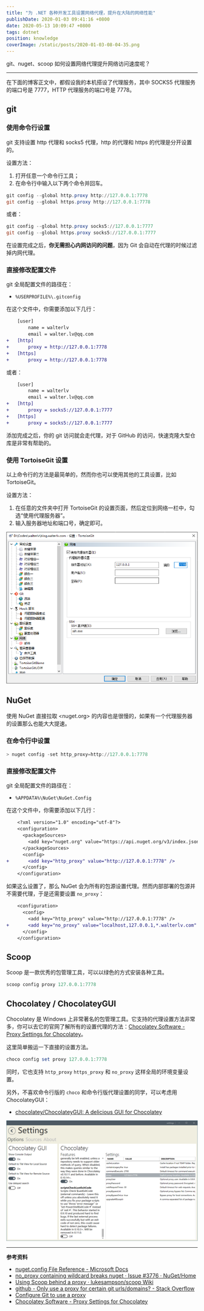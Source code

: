 ```yaml
---
title: "为 .NET 各种开发工具设置网络代理，提升在大陆的网络性能"
publishDate: 2020-01-03 09:41:16 +0800
date: 2020-05-13 10:09:47 +0800
tags: dotnet
position: knowledge
coverImage: /static/posts/2020-01-03-08-04-35.png
---
```


git、nuget、scoop 如何设置网络代理提升网络访问速度呢？

---

<div id="toc"></div>

在下面的博客正文中，都假设我的本机搭设了代理服务，其中 SOCKS5 代理服务的端口号是 7777，HTTP 代理服务的端口号是 7778。

## git

### 使用命令行设置

git 支持设置 http 代理和 socks5 代理，http 的代理和 https 的代理是分开设置的。

设置方法：

1. 打开任意一个命令行工具；
1. 在命令行中输入以下两个命令并回车。

```powershell
git config --global http.proxy http://127.0.0.1:7778
git config --global https.proxy http://127.0.0.1:7778
```

或者：

```powershell
git config --global http.proxy socks5://127.0.0.1:7777
git config --global https.proxy socks5://127.0.0.1:7777
```

在设置完成之后，**你无需担心内网访问的问题**，因为 Git 会自动在代理的时候过滤掉内网代理。

### 直接修改配置文件

git 全局配置文件的路径在：

- `%USERPROFILE%\.gitconfig`

在这个文件中，你需要添加以下几行：

```diff
    [user]
        name = walterlv
        email = walter.lv@qq.com
+   [http]
+       proxy = http://127.0.0.1:7778
+   [https]
+       proxy = http://127.0.0.1:7778
```

或者：

```diff
    [user]
        name = walterlv
        email = walter.lv@qq.com
+   [http]
+       proxy = socks5://127.0.0.1:7777
+   [https]
+       proxy = socks5://127.0.0.1:7777
```

添加完成之后，你的 git 访问就会走代理，对于 GitHub 的访问，快速克隆大型仓库是非常有帮助的。

### 使用 TortoiseGit 设置

以上命令行的方法是最简单的，然而你也可以使用其他的工具设置，比如 TortoiseGit。

设置方法：

1. 在任意的文件夹中打开 TortoiseGit 的设置页面，然后定位到网络一栏中，勾选“使用代理服务器”。
1. 输入服务器地址和端口号，确定即可。

![在 TortoiseGit 中设置](/static/posts/2020-01-03-08-04-35.png)

## NuGet

使用 NuGet 直接拉取 <nuget.org> 的内容也是很慢的，如果有一个代理服务器的设置那么也能大大提速。

### 在命令行中设置

```powershell
> nuget config -set http_proxy=http://127.0.0.1:7778
```

### 直接修改配置文件

git 全局配置文件的路径在：

- `%APPDATA%\NuGet\NuGet.Config`

在这个文件中，你需要添加以下几行：

```diff
    <?xml version="1.0" encoding="utf-8"?>
    <configuration>
      <packageSources>
        <add key="nuget.org" value="https://api.nuget.org/v3/index.json" protocolVersion="3" />
      </packageSources>
      <config>
+       <add key="http_proxy" value="http://127.0.0.1:7778" />
      </config>
    </configuration>
```

如果这么设置了，那么 NuGet 会为所有的包源设置代理。然而内部部署的包源并不需要代理，于是还需要设置 `no_proxy`：

```diff
    <configuration>
      <config>
        <add key="http_proxy" value="http://127.0.0.1:7778" />
+       <add key="no_proxy" value="localhost,127.0.0.1,*.walterlv.com" />
      </config>
    </configuration>
```

## Scoop

Scoop 是一款优秀的包管理工具，可以以绿色的方式安装各种工具。

```powershell
scoop config proxy 127.0.0.1:7778
```

## Chocolatey / ChocolateyGUI

Chocolatey 是 Windows 上非常著名的包管理工具。它支持的代理设置方法非常多，你可以去它的官网了解所有的设置代理的方法：[Chocolatey Software - Proxy Settings for Chocolatey](https://chocolatey.org/docs/proxy-settings-for-chocolatey)。

这里简单搬运一下直接的设置方法。

```powershell
choco config set proxy 127.0.0.1:7778
```

同时，它也支持 `http_proxy` `https_proxy` 和 `no_proxy` 这样全局的环境变量设置。

另外，不喜欢命令行版的 `choco` 和命令行版代理设置的同学，可以考虑用 ChocolateyGUI：

- [chocolatey/ChocolateyGUI: A delicious GUI for Chocolatey](https://github.com/chocolatey/ChocolateyGUI)

![ChocolateyGUI 中的代理设置](/static/posts/2020-05-13-10-07-48.png)

---

**参考资料**

- [nuget.config File Reference - Microsoft Docs](https://docs.microsoft.com/en-us/nuget/reference/nuget-config-file)
- [no_proxy containing wildcard breaks nuget · Issue #3776 · NuGet/Home](https://github.com/NuGet/Home/issues/3776)
- [Using Scoop behind a proxy · lukesampson/scoop Wiki](https://github.com/lukesampson/scoop/wiki/Using-Scoop-behind-a-proxy)
- [github - Only use a proxy for certain git urls/domains? - Stack Overflow](https://stackoverflow.com/a/41623825/6233938)
- [Configure Git to use a proxy](https://gist.github.com/evantoli/f8c23a37eb3558ab8765)
- [Chocolatey Software - Proxy Settings for Chocolatey](https://chocolatey.org/docs/proxy-settings-for-chocolatey)

